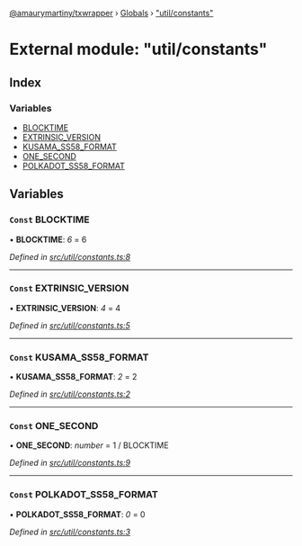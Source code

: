 [@amaurymartiny/txwrapper](../README.md) › [Globals](../globals.md) › ["util/constants"](_util_constants_.md)

# External module: "util/constants"

## Index

### Variables

* [BLOCKTIME](_util_constants_.md#const-blocktime)
* [EXTRINSIC_VERSION](_util_constants_.md#const-extrinsic_version)
* [KUSAMA_SS58_FORMAT](_util_constants_.md#const-kusama_ss58_format)
* [ONE_SECOND](_util_constants_.md#const-one_second)
* [POLKADOT_SS58_FORMAT](_util_constants_.md#const-polkadot_ss58_format)

## Variables

### `Const` BLOCKTIME

• **BLOCKTIME**: *6* = 6

*Defined in [src/util/constants.ts:8](https://github.com/amaurymartiny/polkadotjs-wrapper/blob/8a10176/src/util/constants.ts#L8)*

___

### `Const` EXTRINSIC_VERSION

• **EXTRINSIC_VERSION**: *4* = 4

*Defined in [src/util/constants.ts:5](https://github.com/amaurymartiny/polkadotjs-wrapper/blob/8a10176/src/util/constants.ts#L5)*

___

### `Const` KUSAMA_SS58_FORMAT

• **KUSAMA_SS58_FORMAT**: *2* = 2

*Defined in [src/util/constants.ts:2](https://github.com/amaurymartiny/polkadotjs-wrapper/blob/8a10176/src/util/constants.ts#L2)*

___

### `Const` ONE_SECOND

• **ONE_SECOND**: *number* =  1 / BLOCKTIME

*Defined in [src/util/constants.ts:9](https://github.com/amaurymartiny/polkadotjs-wrapper/blob/8a10176/src/util/constants.ts#L9)*

___

### `Const` POLKADOT_SS58_FORMAT

• **POLKADOT_SS58_FORMAT**: *0* = 0

*Defined in [src/util/constants.ts:3](https://github.com/amaurymartiny/polkadotjs-wrapper/blob/8a10176/src/util/constants.ts#L3)*
